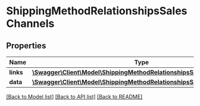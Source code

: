 # ShippingMethodRelationshipsSalesChannels

## Properties
Name | Type | Description | Notes
------------ | ------------- | ------------- | -------------
**links** | [**\Swagger\Client\Model\ShippingMethodRelationshipsSalesChannelsLinks**](ShippingMethodRelationshipsSalesChannelsLinks.md) |  | [optional] 
**data** | [**\Swagger\Client\Model\ShippingMethodRelationshipsSalesChannelsData[]**](ShippingMethodRelationshipsSalesChannelsData.md) |  | [optional] 

[[Back to Model list]](../../README.md#documentation-for-models) [[Back to API list]](../../README.md#documentation-for-api-endpoints) [[Back to README]](../../README.md)


